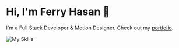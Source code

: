 # Hi, I'm Ferry Hasan 👋

I'm a Full Stack Developer & Motion Designer. Check out my [portfolio](https://killflex.vercel.app).

![My Skills](https://skillicons.dev/icons?i=js,ts,react,nextjs,php,laravel,tailwind,nodejs,express,mysql,postgresql,mongodb,docker,aftereffects,pr,ps,blender,figma&perline=9)
